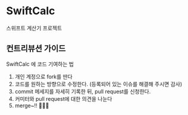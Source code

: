 # SwiftCalc
스위프트 계산기 프로젝트

## 컨트리뷰션 가이드

SwiftCalc 에 코드 기여하는 법

1. 개인 계정으로 fork를 딴다
2. 코드를 원하는 방향으로 수정한다. (등록되어 있는 이슈를 해결해 주시면 감사)
3. commit 메세지를 자세히 기록한 뒤, pull request를 신청한다.
4. 커미터와 pull request에 대한 의견을 나눈다
5. merge~!! 👏👏👏